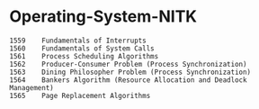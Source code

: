# Operating-System-NITK

 	1559 	Fundamentals of Interrupts
	1560 	Fundamentals of System Calls
	1561 	Process Scheduling Algorithms
	1562 	Producer-Consumer Problem (Process Synchronization)
	1563 	Dining Philosopher Problem (Process Synchronization)
	1564 	Bankers Algorithm (Resource Allocation and Deadlock Management)
	1565 	Page Replacement Algorithms 
